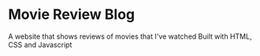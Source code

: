 # Movie Review Blog

A website that shows reviews of movies that I've watched
Built with HTML, CSS and Javascript
